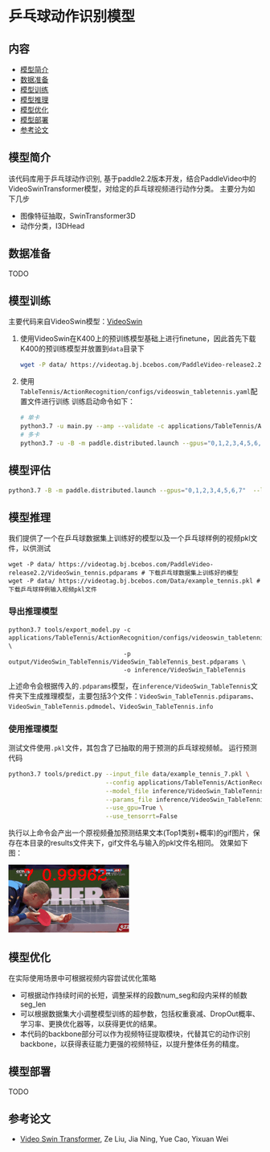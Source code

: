 # 乒乓球动作识别模型


## 内容
- [模型简介](#模型简介)
- [数据准备](#数据准备)
- [模型训练](#模型训练)
- [模型推理](#模型推理)
- [模型优化](#模型优化)
- [模型部署](#模型部署)
- [参考论文](#参考论文)


## 模型简介
该代码库用于乒乓球动作识别, 基于paddle2.2版本开发，结合PaddleVideo中的VideoSwinTransformer模型，对给定的乒乓球视频进行动作分类。
主要分为如下几步
 - 图像特征抽取，SwinTransformer3D
 - 动作分类，I3DHead


## 数据准备

TODO

## 模型训练
主要代码来自VideoSwin模型：[VideoSwin](../../../docs/zh-CN/model_zoo/recognition/videoswin.md)

1. 使用VideoSwin在K400上的预训练模型基础上进行finetune，因此首先下载K400的预训练模型并放置到`data`目录下
    ```bash
    wget -P data/ https://videotag.bj.bcebos.com/PaddleVideo-release2.2/VideoSwin_k400.pdparams
    ```

2. 使用`TableTennis/ActionRecognition/configs/videoswin_tabletennis.yaml`配置文件进行训练
    训练启动命令如下：
    ```bash
    # 单卡
    python3.7 -u main.py --amp --validate -c applications/TableTennis/ActionRecognition/configs/videoswin_tabletennis.yaml
    # 多卡
    python3.7 -u -B -m paddle.distributed.launch --gpus="0,1,2,3,4,5,6,7" --log_dir=log_videoswin_tabletennis main.py --amp --validate -c applications/TableTennis/ActionRecognition/configs/videoswin_tabletennis.yaml
    ```

## 模型评估

```bash
python3.7 -B -m paddle.distributed.launch --gpus="0,1,2,3,4,5,6,7"  --log_dir=log_videoswin_tabletennis  main.py  --test -c configs/recognition/video_swin_transformer/videoswin_tabletennis.yaml -w "output/VideoSwin_TableTennis/VideoSwin_TableTennis_best.pdparams"
```

## 模型推理

我们提供了一个在乒乓球数据集上训练好的模型以及一个乒乓球样例的视频pkl文件，以供测试
```
wget -P data/ https://videotag.bj.bcebos.com/PaddleVideo-release2.2/VideoSwin_tennis.pdparams # 下载乒乓球数据集上训练好的模型
wget -P data/ https://videotag.bj.bcebos.com/Data/example_tennis.pkl # 下载乒乓球样例输入视频pkl文件
```

### 导出推理模型
```
python3.7 tools/export_model.py -c applications/TableTennis/ActionRecognition/configs/videoswin_tabletennis.yaml \
                                -p output/VideoSwin_TableTennis/VideoSwin_TableTennis_best.pdparams \
                                -o inference/VideoSwin_TableTennis
```
上述命令会根据传入的`.pdparams`模型，在`inference/VideoSwin_TableTennis`文件夹下生成推理模型，主要包括3个文件：`VideoSwin_TableTennis.pdiparams`、`VideoSwin_TableTennis.pdmodel`、`VideoSwin_TableTennis.info`

### 使用推理模型
测试文件使用`.pkl`文件，其包含了已抽取的用于预测的乒乓球视频帧。
运行预测代码
```bash
python3.7 tools/predict.py --input_file data/example_tennis_7.pkl \
                           --config applications/TableTennis/ActionRecognition/configs/videoswin_tabletennis.yaml \
                           --model_file inference/VideoSwin_TableTennis/VideoSwin_TableTennis.pdmodel \
                           --params_file inference/VideoSwin_TableTennis/VideoSwin_TableTennis.pdiparams \
                           --use_gpu=True \
                           --use_tensorrt=False
```
执行以上命令会产出一个原视频叠加预测结果文本(Top1类别+概率)的gif图片，保存在本目录的results文件夹下，gif文件名与输入的pkl文件名相同。
效果如下图：

![example_7.gif](results/example_tennis_7.gif)


## 模型优化
在实际使用场景中可根据视频内容尝试优化策略
- 可根据动作持续时间的长短，调整采样的段数num_seg和段内采样的帧数seg_len
- 可以根据数据集大小调整模型训练的超参数，包括权重衰减、DropOut概率、学习率、更换优化器等，以获得更优的结果。
- 本代码的backbone部分可以作为视频特征提取模块，代替其它的动作识别backbone，以获得表征能力更强的视频特征，以提升整体任务的精度。


## 模型部署
TODO


## 参考论文

- [Video Swin Transformer](https://arxiv.org/pdf/2106.13230.pdf), Ze Liu, Jia Ning, Yue Cao, Yixuan Wei
